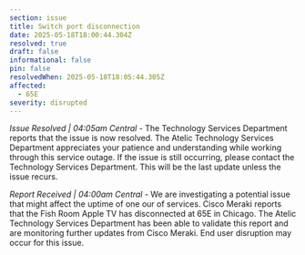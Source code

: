 ```yaml
---
section: issue
title: Switch port disconnection
date: 2025-05-18T18:00:44.304Z
resolved: true
draft: false
informational: false
pin: false
resolvedWhen: 2025-05-18T18:05:44.305Z
affected:
  - 65E
severity: disrupted
---
```

*Issue Resolved | 04:05am Central* - The Technology Services Department reports that the issue is now resolved. The Atelic Technology Services Department appreciates your patience and understanding while working through this service outage. If the issue is still occurring, please contact the Technology Services Department. This will be the last update unless the issue recurs.

*Report Received | 04:00am Central* - We are investigating a potential issue that might affect the uptime of one our of services. Cisco Meraki reports that the Fish Room Apple TV has disconnected at 65E in Chicago. The Atelic Technology Services Department has  been able to validate this report and are monitoring further updates from Cisco Meraki. End user disruption may occur for this issue.